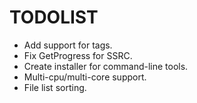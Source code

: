 ﻿# TODOLIST

* Add support for tags.
* Fix GetProgress for SSRC.
* Create installer for command-line tools.
* Multi-cpu/multi-core support.
* File list sorting.
